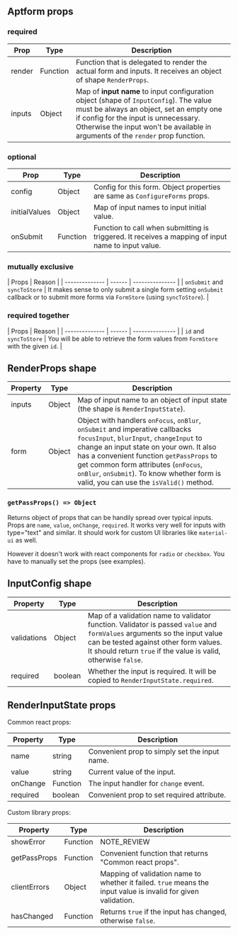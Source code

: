 ## Aptform props

### required

| Prop |  Type | Description |
| -------------- | ------ | --------------- |
| render       | Function | Function that is delegated to render the actual form and inputs. It receives an object of shape `RenderProps`. |
| inputs       | Object | Map of **input name** to input configuration object (shape of `InputConfig`). The value must be always an object, set an empty one if config for the input is unnecessary. Otherwise the input won't be available in arguments of the `render` prop function.  |


### optional

| Prop |  Type | Description |
| -------------- | ------ | --------------- |
| config     | Object | Config for this form. Object properties are same as `ConfigureForms` props. |
| initialValues     | Object | Map of input names to input initial value. |
| onSubmit     | Function | Function to call when submitting is triggered. It receives a mapping of input name to input value. |


### mutually exclusive

| Props |  Reason |
| -------------- | ------ | --------------- |
| `onSubmit` and `syncToStore`     | It makes sense to only submit a single form setting `onSubmit` callback or to submit more forms via `FormStore` (using `syncToStore`). |


### required together

| Props | Reason |
| -------------- | ------ | --------------- |
| `id` and  `syncToStore`  | You will be able to retrieve the form values from `FormStore` with the given `id`.  |


## RenderProps shape

| Property |  Type | Description |
| -------------- | ------ | --------------- |
| inputs       | Object | Map of input name to an object of input state (the shape is `RenderInputState`).  |
| form       | Object | Object with handlers `onFocus`, `onBlur`, `onSubmit` and imperative callbacks `focusInput`, `blurInput`, `changeInput` to change an input state on your own. It also has a convenient function `getPassProps` to get common form attributes (`onFocus`, `onBlur`, `onSubmit`). To know whether form is valid, you can use the `isValid()` method. |


### `getPassProps() => Object `

Returns object of props that can be handily spread over typical inputs. Props are `name`, `value`, `onChange`, `required`. It works very well for inputs with type="text" and similar. It should work for custom UI libraries like `material-ui` as well.

However it doesn't work with react components for `radio` or `checkbox`. You have to manually set the props (see examples).

## InputConfig shape

| Property |  Type | Description |
| -------------- | ------ | --------------- |
|  validations      | Object | Map of a validation name to validator function. Validator is passed `value` and `formValues` arguments so the input value can be tested against other form values. It should return `true` if the value is valid, otherwise `false`.  |
|  required      | boolean | Whether the input is required. It will be copied to `RenderInputState.required`. |


## RenderInputState props

Common react props:

| Property |  Type | Description |
| -------------- | ------ | --------------- |
| name     | string | Convenient prop to simply set the input name.  |
| value     | string | Current value of the input.  |
| onChange     | Function | The input handler for `change` event.  |
| required     | boolean | Convenient prop to set required attribute.  |

Custom library props:

| Property |  Type | Description |
| -------------- | ------ | --------------- |
| showError     | Function | NOTE_REVIEW  |
| getPassProps     | Function | Convenient function that returns "Common react props".  |
| clientErrors     | Object | Mapping of validation name to whether it failed. `true` means the input value is invalid for given validation.  |
| hasChanged     | Function | Returns `true` if the input has changed, otherwise `false`.  |
